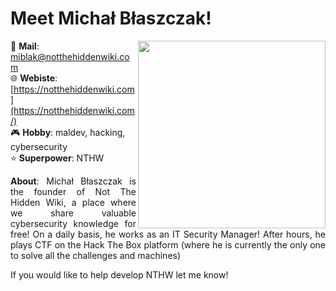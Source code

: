 # Meet Michał Błaszczak!

<img align="right" src="https://raw.githubusercontent.com/notthehiddenwiki/NTHW/nthw/.github/authors/mblaszczak.png" style="width: 300px;">

📧 **Mail**: [miblak@notthehiddenwiki.com](mailto:miblak@notthehiddenwiki.com)<br>
🌐 **Webiste**: [https://notthehiddenwiki.com](https://notthehiddenwiki.com/)<br>
🎮 **Hobby**: maldev, hacking, cybersecurity <br>
⭐ **Superpower**: NTHW<br>

<p align="justify">
<b>About</b>: Michał Błaszczak is the founder of Not The Hidden Wiki, a place where we share valuable cybersecurity knowledge for free! On a daily basis, he works as an IT Security Manager! After hours, he plays CTF on the Hack The Box platform (where he is currently the only one to solve all the challenges and machines)
</p>

If you would like to help develop NTHW let me know!
